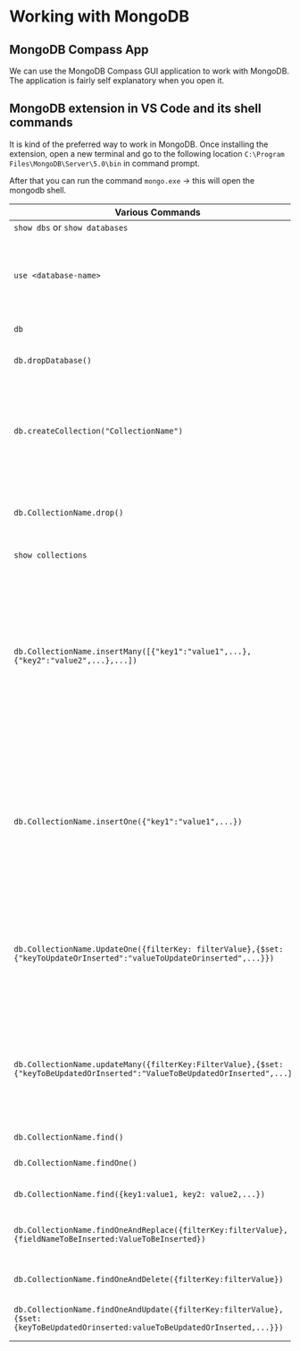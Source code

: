 # Working with MongoDB

## MongoDB Compass App

We can use the MongoDB Compass GUI application to work with MongoDB. The application is fairly self explanatory when you open it.

## MongoDB extension in VS Code and its shell commands

It is kind of the preferred way to work in MongoDB. Once installing the extension, open a new terminal and go to the following location `C:\Program Files\MongoDB\Server\5.0\bin` in command prompt.

After that you can run the command `mongo.exe` -> this will open the mongodb shell.

| Various Commands                                                                                                               | Details                                                                                                                                                                                                                                                                                                                                                                                                                                                                                                                                                                                                                                                                                                      |
| ------------------------------------------------------------------------------------------------------------------------------ | ------------------------------------------------------------------------------------------------------------------------------------------------------------------------------------------------------------------------------------------------------------------------------------------------------------------------------------------------------------------------------------------------------------------------------------------------------------------------------------------------------------------------------------------------------------------------------------------------------------------------------------------------------------------------------------------------------------ |
| `show dbs` or `show databases`                                                                                                 | shows all the databases in the server                                                                                                                                                                                                                                                                                                                                                                                                                                                                                                                                                                                                                                                                        |
| `use <database-name>`                                                                                                          | creates a Database with name "\<database-name\>" or if the database already exists, it simply switches to it. However, the newly creates DB will not be visible unless you insert some document inside it. Make sure you see the message **"switched to db \<database-name\>"**                                                                                                                                                                                                                                                                                                                                                                                                                              |
| `db`                                                                                                                           | shows the current database you are using or working space DB                                                                                                                                                                                                                                                                                                                                                                                                                                                                                                                                                                                                                                                 |
| `db.dropDatabase()`                                                                                                            | Here `db` refers to the current database. So this command will drop the current database and return result like `{"ok":1}`                                                                                                                                                                                                                                                                                                                                                                                                                                                                                                                                                                                   |
| `db.createCollection("CollectionName")`                                                                                        | This will create a new collection inside the current `db`. **Note**, This commands also allows the collection names to have space in between. This means, `db.createCollection("Peer Group")` is also valid. But Try to Avoid such a scenarios as drop commands to such collections may give some errors and you will need to drop such collections from GUI.                                                                                                                                                                                                                                                                                                                                                |
| `db.CollectionName.drop()`                                                                                                     | This will drop the collection inside the current `db`. **Note**, the name of the collection is case sensitive. It returns `true` when collection is deleted successfully and `false` when deletion not successful.                                                                                                                                                                                                                                                                                                                                                                                                                                                                                           |
| `show collections`                                                                                                             | This will show the list of collections inside the current `db`                                                                                                                                                                                                                                                                                                                                                                                                                                                                                                                                                                                                                                               |
| `db.CollectionName.insertMany([{"key1":"value1",...},{"key2":"value2",...},...])`                                              | Insert many documents at once in a collection "CollectionName". **Note**, the `insertMany()` will taken an array of elements to be inserted. `db` again points to to the current active DB. Every document that we insert wil have a unique key "\_id", which is unique and 24 characters. It will be similar to primary key in RDBMS. We can change the value of \_id but it is not recommended as MongoDB provides it by itself, so we don't needed to modify it. Examples, `db.Family.insertMany( [{"name": "Mira Kumari"}, {"fname": "Abhay", "mi": "K", "lname": "Singh",},])` -correct, `db.Family.insertMany( {"name": "Mira Kumari"}, {"fname": "Abhay", "mi": "K", "lname": "Singh",},)` -incorrect |
| `db.CollectionName.insertOne({"key1":"value1",...})`                                                                           | Insert only one document in a collection "CollectionName". `db` again points to to the current active DB. Every document that we insert wil have a unique key "\_id", which is unique and 24 characters. It will be similar to primary key in RDBMS. We can change the value of \_id but it is not recommended as MongoDB provides it by itself, so we don't needed to modify it. Examples, `db.Family.insertOne( {"name": "Mira Kumari"})`-correct, `db.Family.insertOne( [{"name": "Mira Kumari"}, {"fname": "Abhay", "mi": "K", "lname": "Singh",},])` - incorrect                                                                                                                                        |
| `db.CollectionName.UpdateOne({filterKey: filterValue},{$set:{"keyToUpdateOrInserted":"valueToUpdateOrinserted",...}})`         | Update one document in the collection. **Note**, the filter is case sensitive. Example: `db.Family.updateOne({ "fname":"Manish"} ,{$set:{ "fname": "Manisha", "lname": "Kumari"}})` - updates the exisitng fields. Example: `db.Family.updateOne({ "fname":"Manisha"} ,{$set:{ "fname": "Manisha", "lname": "Kumari", "age":29}})` - updates and add new field `age` after filter match                                                                                                                                                                                                                                                                                                                      |
| `db.CollectionName.updateMany({filterKey:FilterValue},{$set:{"keyToBeUpdatedOrInserted":"ValueToBeUpdatedOrInserted",...}})`   | Updates multiple documents in one go based on the filter expression. **Note**, that the filter is case sensitive. Updating documents similar to UpdateOne method where it can update the exisiting fields and add new fields if needed. Examples, `db.Family.updateMany( {"name":"Mira Kumari"}, { $set:{"name":"XYZ", "fname":"Mira", "lname":"Kumari"}} )` - Update all the documents where filter is matched with the values supplied.                                                                                                                                                                                                                                                                    |
| `db.CollectionName.find()`                                                                                                     | finds all the documents in the collection                                                                                                                                                                                                                                                                                                                                                                                                                                                                                                                                                                                                                                                                    |
| `db.CollectionName.findOne()`                                                                                                  | finds the first document in the colleciton. It can also have a filter and it finds the first record matching the filter.                                                                                                                                                                                                                                                                                                                                                                                                                                                                                                                                                                                     |
| `db.CollectionName.find({key1:value1, key2: value2,...})`                                                                      | finds the documents which match all the keys mentioned in the filter. think-**AND**                                                                                                                                                                                                                                                                                                                                                                                                                                                                                                                                                                                                                          |
| `db.CollectionName.findOneAndReplace({filterKey:filterValue},{fieldNameToBeInserted:ValueToBeInserted})`                       | This will find the first matching document and replace all its fields with the new fields supplied in the query. Example: `db.Family.findOneAndReplace({"name":"XYZ"}, {"mobile":"981274918"})`                                                                                                                                                                                                                                                                                                                                                                                                                                                                                                              |
| `db.CollectionName.findOneAndDelete({filterKey:filterValue})`                                                                  | Finds the matching first matching document in the collection and deletes it. Example: `db.Family.findOneAndDelete({"name":"XYZ"})`                                                                                                                                                                                                                                                                                                                                                                                                                                                                                                                                                                           |
| `db.CollectionName.findOneAndUpdate({filterKey:filterValue},{$set:{keyToBeUpdatedOrinserted:valueToBeUpdatedOrInserted,...}})` | finds and updates the first matching document with the supplied field values. Example: `db.Family.findOneAndUpdate({"name":"XYZ"}, {$set:{"fname": "Manish", "age":29}})`                                                                                                                                                                                                                                                                                                                                                                                                                                                                                                                                    |
